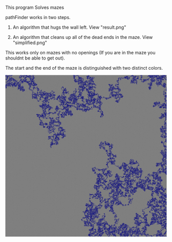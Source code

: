 This program Solves mazes

pathFinder works in two steps.

1. An algorithm that hugs the wall left. View "result.png"

2. An algorithm that cleans up all of the dead ends in the maze. View "simplified.png"


This works only on mazes with no openings (If you are in the maze you shouldnt be able to get out).

The start and the end of the maze is distinguished with two distinct colors.

![img](simplified.png)
